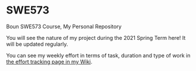 # SWE573
Boun SWE573 Course, My Personal Repository

You will see the nature of my project during the 2021 Spring Term here! It will be updated regularly.

You can see my weekly effort in terms of task, duration and type of work in [the effort tracking page in my Wiki](https://github.com/haydarsinan/SWE573/wiki/My-Effort-Tracking-Table).
